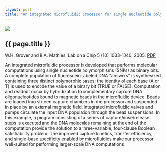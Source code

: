 ```yaml
---
layout: post
title: "An integrated microfluidic processor for single nucleotide polymorphism-based DNA computing"
---
```


![](images/microfluidic_processor.gif)

{{ page.title }}
----------------

W.H. Grover and R.A. Mathies, Lab on a Chip 5 (10) 1033-1040, 2005. [PDF](pdfs/microfluidic_processor.pdf)

An integrated microfluidic processor is developed that performs molecular computations using single nucleotide polymorphisms (SNPs) as binary bits. A complete population of fluorescein-labeled DNA "answers" is synthesized containing three distinct polymorphic bases; the identity of each base (A or T) is used to encode the value of a binary bit (TRUE or FALSE). Computation and readout occur by hybridization to complementary capture DNA oligonucleotides bound to magnetic beads in the microfluidic device. Beads are loaded into sixteen capture chambers in the processor and suspended in place by an external magnetic field. Integrated microfluidic valves and pumps circulate the input DNA population through the bead suspensions. In this example, a program consisting of a series of capture/rinse/release steps is executed and the DNA molecules remaining at the end of the computation provide the solution to a three-variable, four-clause Boolean satisfiability problem. The improved capture kinetics, transfer efficiency, and single-base specificity enabled by microfluidics make our processor well-suited for performing larger-scale DNA computations.